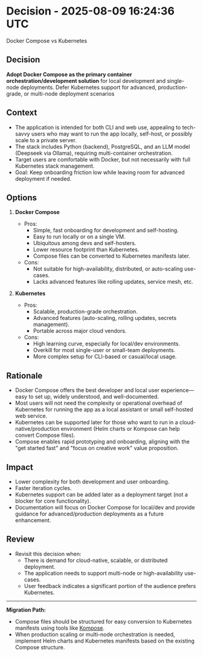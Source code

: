 # Decision - 2025-08-09 16:24:36 UTC

Docker Compose vs Kubernetes

## Decision

**Adopt Docker Compose as the primary container orchestration/development solution** for local development and single-node deployments. Defer Kubernetes support for advanced, production-grade, or multi-node deployment scenarios

## Context

- The application is intended for both CLI and web use, appealing to tech-savvy users who may want to run the app locally, self-host, or possibly scale to a private server.
- The stack includes Python (backend), PostgreSQL, and an LLM model (Deepseek via Ollama), requiring multi-container orchestration.
- Target users are comfortable with Docker, but not necessarily with full Kubernetes stack management.
- Goal: Keep onboarding friction low while leaving room for advanced deployment if needed.

## Options

1. **Docker Compose**
    - Pros:
        - Simple, fast onboarding for development and self-hosting.
        - Easy to run locally or on a single VM.
        - Ubiquitous among devs and self-hosters.
        - Lower resource footprint than Kubernetes.
        - Compose files can be converted to Kubernetes manifests later.
    - Cons:
        - Not suitable for high-availability, distributed, or auto-scaling use-cases.
        - Lacks advanced features like rolling updates, service mesh, etc.

2. **Kubernetes**
    - Pros:
        - Scalable, production-grade orchestration.
        - Advanced features (auto-scaling, rolling updates, secrets management).
        - Portable across major cloud vendors.
    - Cons:
        - High learning curve, especially for local/dev environments.
        - Overkill for most single-user or small-team deployments.
        - More complex setup for CLI-based or casual/local usage.

## Rationale

- Docker Compose offers the best developer and local user experience—easy to set up, widely understood, and well-documented.
- Most users will not need the complexity or operational overhead of Kubernetes for running the app as a local assistant or small self-hosted web service.
- Kubernetes can be supported later for those who want to run in a cloud-native/production environment (Helm charts or Kompose can help convert Compose files).
- Compose enables rapid prototyping and onboarding, aligning with the "get started fast" and "focus on creative work" value proposition.

## Impact

- Lower complexity for both development and user onboarding.
- Faster iteration cycles.
- Kubernetes support can be added later as a deployment target (not a blocker for core functionality).
- Documentation will focus on Docker Compose for local/dev and provide guidance for advanced/production deployments as a future enhancement.

## Review

- Revisit this decision when:
  - There is demand for cloud-native, scalable, or distributed deployment.
  - The application needs to support multi-node or high-availability use-cases.
  - User feedback indicates a significant portion of the audience prefers Kubernetes.

---

**Migration Path:**

- Compose files should be structured for easy conversion to Kubernetes manifests using tools like [Kompose](https://kompose.io/).
- When production scaling or multi-node orchestration is needed, implement Helm charts and Kubernetes manifests based on the existing Compose structure.

